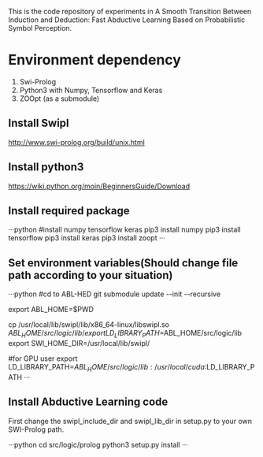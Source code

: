 This is the code repository of experiments in A Smooth Transition Between Induction and Deduction: Fast Abductive Learning Based on Probabilistic Symbol Perception.

# Environment dependency
1. Swi-Prolog
2. Python3 with Numpy, Tensorflow and Keras
3. ZOOpt (as a submodule)
   
## Install Swipl
http://www.swi-prolog.org/build/unix.html

## Install python3
https://wiki.python.org/moin/BeginnersGuide/Download

## Install required package

···python
#install numpy tensorflow keras
pip3 install numpy
pip3 install tensorflow
pip3 install keras
pip3 install zoopt
···

## Set environment variables(Should change file path according to your situation)

···python
#cd to ABL-HED
git submodule update --init --recursive

export ABL_HOME=$PWD

cp /usr/local/lib/swipl/lib/x86_64-linux/libswipl.so $ABL_HOME/src/logic/lib/
export LD_LIBRARY_PATH=$ABL_HOME/src/logic/lib
export SWI_HOME_DIR=/usr/local/lib/swipl/

#for GPU user
export LD_LIBRARY_PATH=$ABL_HOME/src/logic/lib:/usr/local/cuda:$LD_LIBRARY_PATH
···

## Install Abductive Learning code
First change the swipl_include_dir and swipl_lib_dir in setup.py to your own SWI-Prolog path.

···python
cd src/logic/prolog
python3 setup.py install
···


